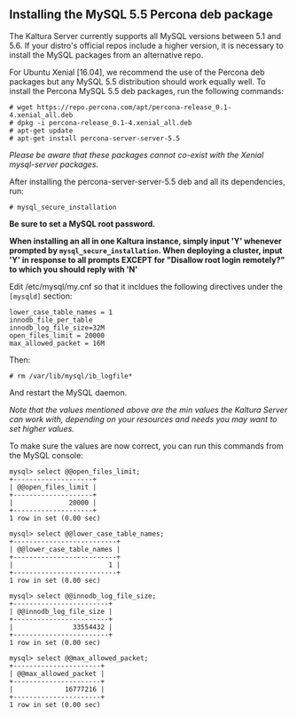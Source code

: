 ## Installing the MySQL 5.5 Percona deb package
The Kaltura Server currently supports all MySQL versions between 5.1 and 5.6. 
If your distro's official repos include a higher version, it is necessary to install the MySQL packages from an alternative repo.

For Ubuntu Xenial [16.04], we recommend the use of the Percona deb packages but any MySQL 5.5 distribution should work equally well.
To install the Percona MySQL 5.5 deb packages, run the following commands:
```
# wget https://repo.percona.com/apt/percona-release_0.1-4.xenial_all.deb
# dpkg -i percona-release_0.1-4.xenial_all.deb
# apt-get update
# apt-get install percona-server-server-5.5
```

*Please be aware that these packages cannot co-exist with the Xenial mysql-server packages.*

After installing the percona-server-server-5.5 deb and all its dependencies, run:
```
# mysql_secure_installation
```

**Be sure to set a MySQL root password.**

**When installing an all in one Kaltura instance, simply input 'Y' whenever prompted by `mysql_secure_installation`. 
When deploying a cluster, input 'Y' in response to all prompts EXCEPT for "Disallow root login remotely?" to which you should reply with 'N'**

Edit /etc/mysql/my.cnf so that it incldues the following directives under the ```[mysqld]``` section:
```
lower_case_table_names = 1
innodb_file_per_table
innodb_log_file_size=32M
open_files_limit = 20000
max_allowed_packet = 16M
```

Then:
```
# rm /var/lib/mysql/ib_logfile*
```

And restart the MySQL daemon.

*Note that the values mentioned above are the min values the Kaltura Server can work with, depending on your resources and needs you may want to set higher values.*

To make sure the values are now correct, you can run this commands from the MySQL console:
```
mysql> select @@open_files_limit;
+--------------------+
| @@open_files_limit |
+--------------------+
|              20000 |
+--------------------+
1 row in set (0.00 sec)

mysql> select @@lower_case_table_names;
+--------------------------+
| @@lower_case_table_names |
+--------------------------+
|                        1 |
+--------------------------+
1 row in set (0.00 sec)

mysql> select @@innodb_log_file_size;
+------------------------+
| @@innodb_log_file_size |
+------------------------+
|               33554432 |
+------------------------+
1 row in set (0.00 sec)

mysql> select @@max_allowed_packet;
+----------------------+
| @@max_allowed_packet |
+----------------------+
|             16777216 |
+----------------------+
1 row in set (0.00 sec)
```
